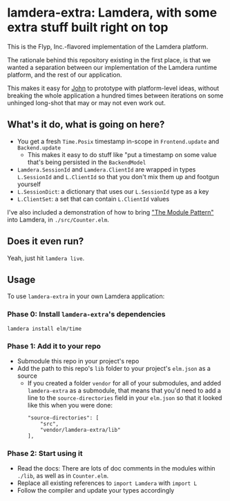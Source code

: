 # lamdera-extra: Lamdera, with some extra stuff built right on top

This is the Flyp, Inc.-flavored implementation of the Lamdera platform.

The rationale behind this repository existing in the first place, is that we wanted a separation between our implementation of the Lamdera runtime platform, and the rest of our application.

This makes it easy for [John](https://github.com/jmpavlick) to prototype with platform-level ideas, without breaking the whole application a hundred times between iterations on some unhinged long-shot that may or may not even work out.

## What's it do, what is going on here?

- You get a fresh `Time.Posix` timestamp in-scope in `Frontend.update` and `Backend.update`
  - This makes it easy to do stuff like "put a timestamp on some value that's being persisted in the `BackendModel`
- `Lamdera.SessionId` and `Lamdera.ClientId` are wrapped in types `L.SessionId` and `L.ClientId` so that you don't mix them up and footgun yourself
- `L.SessionDict`: a dictionary that uses our `L.SessionId` type as a key
- `L.ClientSet`: a set that can contain `L.ClientId` values

I've also included a demonstration of how to bring ["The Module Pattern"](https://dev.to/jmpavlick/for-lack-of-a-better-name-im-calling-it-the-module-pattern-5dfi) into Lamdera, in `./src/Counter.elm`.

## Does it even run?

Yeah, just hit `lamdera live`.

## Usage

To use `lamdera-extra` in your own Lamdera application:

### Phase 0: Install `lamdera-extra`'s dependencies
```
lamdera install elm/time
```

### Phase 1: Add it to your repo

- Submodule this repo in your project's repo
- Add the path to this repo's `lib` folder to your project's `elm.json` as a source
  - If you created a folder `vendor` for all of your submodules, and added `lamdera-extra` as a submodule, that means that you'd need to add a line to the `source-directories` field in your `elm.json` so that it looked like this when you were done:
    ```
    "source-directories": [
        "src",
        "vendor/lamdera-extra/lib"
    ],
    ```

### Phase 2: Start using it

- Read the docs: There are lots of doc comments in the modules within `./lib`, as well as in `Counter.elm`.
- Replace all existing references to `import Lamdera` with `import L`
- Follow the compiler and update your types accordingly
